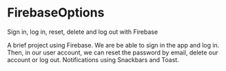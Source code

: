 # FirebaseOptions
Sign in, log in, reset, delete and log out with Firebase

A brief project using Firebase. We are be able to sign in the app and log in.
Then, in our user account, we can reset the password by email, delete our account or log out.
Notifications using Snackbars and Toast.
